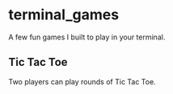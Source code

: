 # terminal_games
A few fun games I built to play in your terminal.

## Tic Tac Toe
Two players can play rounds of Tic Tac Toe.
